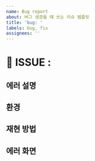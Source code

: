 ```yaml
---
name: Bug report
about: 버그 생겼을 때 쓰는 이슈 템플릿
title: 'bug: '
labels: bug, fix
assignees: ''
---
```


# 📍 ISSUE :

## 에러 설명

<!-- 무슨 에러인지 설명해주세요! -->

## 환경

<!-- 특정 기기에서만 발생하는 에러라면 디바이스 종류, 브라우저 종류 등을 써주세요! 없으면 지워도 되는걸로,, -->

## 재현 방법

<!-- 어떻게 재현하는지 설명해주세요 -->

## 에러 화면

<!-- 스크린샷 or GIF 등 -->
